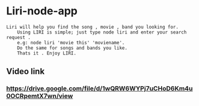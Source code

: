 # Liri-node-app
    Liri will help you find the song , movie , band you looking for.
        Using LIRI is simple; just type node liri and enter your search request .
        e.g: node liri 'movie this' 'moviename'. 
        Do the same for songs and bands you like.
        Thats it . Enjoy LIRI. 
           
            
## Video link
### https://drive.google.com/file/d/1wQRW6WYPj7uCHoD6Km4u0OCRpemtX7wn/view
